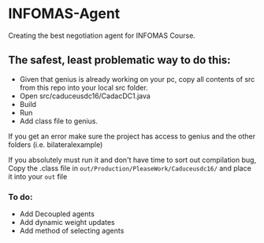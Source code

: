 # INFOMAS-Agent
Creating the best negotiation agent for INFOMAS Course.

## The safest, least problematic way to do this:
- Given that genius is already working on your pc, copy all contents of src from this repo into your local src folder. 
- Open src/caduceusdc16/CadacDC1.java
- Build
- Run
- Add class file to genius.

If you get an error make sure the project has access to genius and the other folders (i.e. bilateralexample)


If you absolutely must run it and don't have time to sort out compilation bug, Copy the .class file in `out/Production/PleaseWork/Caduceusdc16/` and place it into your `out` file


### To do:
- Add Decoupled agents
- Add dynamic weight updates
- Add method of selecting agents
